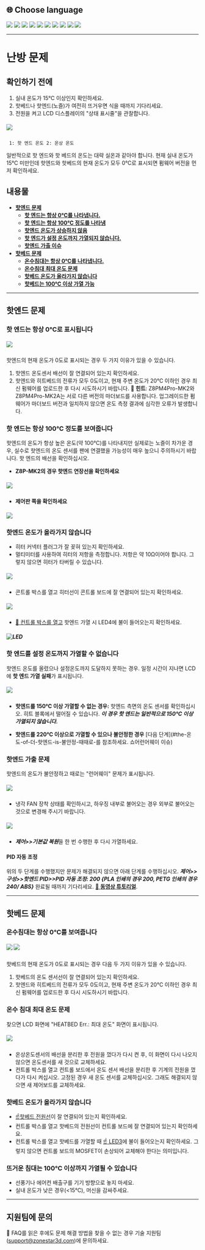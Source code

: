 ## <a id="choose-language">:globe_with_meridians: Choose language</a>
[![](../lanpic/EN.png)](https://github.com/ZONESTAR3D/Z8P/blob/main/Z8P_FAQ/Issue_heating/readme.md)
[![](../lanpic/ES.png)](https://github.com/ZONESTAR3D/Z8P/blob/main/Z8P_FAQ/Issue_heating/readme-es.md)
[![](../lanpic/PT.png)](https://github.com/ZONESTAR3D/Z8P/blob/main/Z8P_FAQ/Issue_heating/readme-pt.md)
[![](../lanpic/FR.png)](https://github.com/ZONESTAR3D/Z8P/blob/main/Z8P_FAQ/Issue_heating/readme-fr.md)
[![](../lanpic/DE.png)](https://github.com/ZONESTAR3D/Z8P/blob/main/Z8P_FAQ/Issue_heating/readme-de.md)
[![](../lanpic/IT.png)](https://github.com/ZONESTAR3D/Z8P/blob/main/Z8P_FAQ/Issue_heating/readme-it.md)
[![](../lanpic/RU.png)](https://github.com/ZONESTAR3D/Z8P/blob/main/Z8P_FAQ/Issue_heating/readme-ru.md)
[![](../lanpic/JP.png)](https://github.com/ZONESTAR3D/Z8P/blob/main/Z8P_FAQ/Issue_heating/readme-jp.md)
[![](../lanpic/KR.png)](https://github.com/ZONESTAR3D/Z8P/blob/main/Z8P_FAQ/Issue_heating/readme-kr.md)
[![](../lanpic/SA.png)](https://github.com/ZONESTAR3D/Z8P/blob/main/Z8P_FAQ/Issue_heating/readme-ar.md)

-----
# 난방 문제
## 확인하기 전에
1. 실내 온도가 15℃ 이상인지 확인하세요.
2. 핫베드나 핫엔드(노즐)가 여전히 뜨거우면 식을 때까지 기다리세요.
3. 전원을 켜고 LCD 디스플레이의 "상태 표시줄"을 관찰합니다.
##### ![](./LCD_screen.jpg)
>
     1: 핫 엔드 온도 2: 온상 온도
일반적으로 핫 엔드와 핫 베드의 온도는 대략 실온과 같아야 합니다.
현재 실내 온도가 15℃ 미만인데 핫엔드와 핫베드의 현재 온도가 모두 0℃로 표시되면 펌웨어 버전을 먼저 확인하세요.

## 내용물
- **[핫엔드 문제](#a)**
   - **[핫 엔드는 항상 0℃를 나타냅니다.](#a1)**
   - **[핫 엔드는 항상 100℃ 정도를 나타냄](#a2)**
   - **[핫엔드 온도가 상승하지 않음](#a3)**
   - **[핫 엔드가 설정 온도까지 가열되지 않습니다.](#14)**
   - **[핫엔드 가출 이슈](#a5)**
- **[핫베드 문제](#b)**
   - **[온수침대는 항상 0℃를 나타냅니다.](#b1)**
   - **[온수침대 최대 온도 문제](#b2)**
   - **[핫베드 온도가 올라가지 않습니다](#b3)**
   - **[핫베드는 100℃ 이상 가열 가능](#b4)**

-----
## <a id="a">핫엔드 문제</a>
### <a id="a1">핫 엔드는 항상 0℃로 표시됩니다</a>
##### ![](hotend_min_temperature.jpg)
핫엔드의 현재 온도가 0도로 표시되는 경우 두 가지 이유가 있을 수 있습니다.
1. 핫엔드 온도센서 배선이 잘 연결되어 있는지 확인하세요.
2. 핫엔드와 히트베드의 전류가 모두 0도이고, 현재 주변 온도가 20℃ 이하인 경우 최신 펌웨어를 업로드한 후 다시 시도하시기 바랍니다.
:pushpin: **힌트**: Z8PM4Pro-MK2와 Z8PM4Pro-MK2A는 서로 다른 버전의 마더보드를 사용합니다. 업그레이드한 펌웨어가 마더보드 버전과 일치하지 않으면 온도 측정 결과에 심각한 오류가 발생합니다.

### <a id="a2">핫 엔드는 항상 100℃ 정도를 보여줍니다 </a>
핫엔드의 온도가 항상 높은 온도(약 100℃)를 나타내지만 실제로는 노즐이 차가운 경우, 실수로 핫엔드의 온도 센서를 팬에 연결했을 가능성이 매우 높으니 주의하시기 바랍니다. 핫 엔드의 배선을 확인하십시오.
- **Z8P-MK2의 경우 핫엔드 연장선을 확인하세요**
##### ![](./Hotend_wiring.jpg)
- **제어판 쪽을 확인하세요**
##### ![](../pic/Z8P_wiring.png)

### <a id="a3">핫엔드 온도가 올라가지 않습니다 </a>
- 히터 커넥터 플러그가 잘 꽂혀 있는지 확인하세요.
- 멀티미터를 사용하여 히터의 저항을 측정합니다. 저항은 약 10Ω이어야 합니다. 그렇지 않으면 히터가 타버릴 수 있습니다.
##### ![](./measure.jpg)
- 콘트롤 박스를 열고 히터선이 콘트롤 보드에 잘 연결되어 있는지 확인하세요.
##### ![](./WireOfheater.jpg)
- [:link: 컨트롤 박스를 열고](../How_to_open_the_control_box.jpg) 핫엔드 가열 시 LED4에 불이 들어오는지 확인하세요.
##### <a id="LED"> ![LED](LEDs.jpg) </a>

### <a id="a4">핫 엔드를 설정 온도까지 가열할 수 없습니다 </a>
핫엔드 온도를 올렸으나 설정온도까지 도달하지 못하는 경우. 일정 시간이 지나면 LCD에 **핫 엔드 가열 실패**가 표시됩니다.
##### ![](./hotend_heating_fail.jpg)
- **핫엔드를 150℃ 이상 가열할 수 없는 경우:** 핫엔드 측면의 온도 센서를 확인하십시오. 히트 블록에서 떨어질 수 있습니다. ***이 경우 핫 엔드는 일반적으로 150℃ 이상 가열되지 않습니다.***
<!-- ![](sensorhotenddrop.jpg) -->
- **핫엔드를 220℃ 이상으로 가열할 수 있으나 불안정한 경우** [다음 단계](#the-온도-of-더-핫엔드-is-불안정-때때로-를 참조하세요. 쇼어런어웨이 이슈)
### <a id="a5">핫엔드 가출 문제 </a>
핫엔드의 온도가 불안정하고 때로는 "런어웨이" 문제가 표시됩니다.
##### ![](./runaway.jpg)
   - 냉각 FAN 장착 상태를 확인하시고, 하우징 내부로 불어오는 경우 외부로 불어오는 것으로 변경해 주시기 바랍니다.
##### ![](./coolingfan.jpg)
   - ***제어>>기본값 복원***을 한 번 수행한 후 다시 가열하세요.
#### PID 자동 조정
위의 두 단계를 수행했지만 문제가 해결되지 않으면 아래 단계를 수행하십시오. ***제어>>구성>>핫엔드 PID>>PID 자동 조정: 200 {PLA 인쇄의 경우 200, PETG 인쇄의 경우 240/ ABS}*** 완료될 때까지 기다리세요. [:movie_camera: **동영상 튜토리얼**](./PID_Auto_Tune.gif).

-----
## <a id="b">핫베드 문제 </a>
### <a id="b1">온수침대는 항상 0℃를 보여줍니다 </a>
##### ![](hotbed_min_temperature.jpg) ![](./Hotbed_wiring.jpg)
핫베드의 현재 온도가 0도로 표시되는 경우 다음 두 가지 이유가 있을 수 있습니다.
1. 핫베드의 온도 센서선이 잘 연결되어 있는지 확인하세요.
2. 핫엔드와 히트베드의 전류가 모두 0도이고, 현재 주변 온도가 20℃ 이하인 경우 최신 펌웨어를 업로드한 후 다시 시도하시기 바랍니다.

### <a id="b2">온수 침대 최대 온도 문제 </a>
찾으면 LCD 화면에 "HEATBED Err.: 최대 온도" 화면이 표시됩니다.
##### ![](./hotbed_max_temperature.jpg)
- 온상온도센서의 배선을 분리한 후 전원을 껐다가 다시 켠 후, 이 화면이 다시 나오지 않으면 온도센서를 새 것으로 교체하세요.
- 컨트롤 박스를 열고 컨트롤 보드에서 온도 센서 배선을 분리한 후 기계의 전원을 껐다가 다시 켜십시오. 고정된 경우 새 온도 센서를 교체하십시오. 그래도 해결되지 않으면 새 제어보드를 교체하세요.

### <a id="b3">핫베드 온도가 올라가지 않습니다 </a>
- [:point_up:핫베드 전원선](#b1)이 잘 연결되어 있는지 확인하세요.
- 컨트롤 박스를 열고 핫베드의 전원선이 컨트롤 보드에 잘 연결되어 있는지 확인하세요.
- 컨트롤 박스를 열고 핫베드를 가열할 때 [:point_up: LED3](#LED)에 불이 들어오는지 확인하세요. 그렇지 않으면 컨트롤 보드의 MOSFET이 손상되어 교체해야 한다는 의미입니다.

### <a id="b4">뜨거운 침대는 100℃ 이상까지 가열될 수 있습니다 </a>
- 선풍기나 에어컨 배출구를 기기 방향으로 놓지 마세요.
- 실내 온도가 낮은 경우(<15℃), 머신을 감싸주세요.

--------
## 지원팀에 문의
:email: FAQ를 읽은 후에도 문제 해결 방법을 찾을 수 없는 경우 기술 지원팀(support@zonestar3d.com)에 문의하세요.
